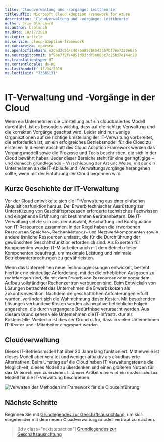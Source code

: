 ```yaml
---
title: 'Cloudverwaltung und -vorgänge: Leittheorie'
titleSuffix: Microsoft Cloud Adoption Framework for Azure
description: 'Cloudverwaltung und -vorgänge: Leittheorie'
author: BrianBlanchard
ms.author: brblanch
ms.date: 10/17/2019
ms.topic: article
ms.service: cloud-adoption-framework
ms.subservice: operate
ms.openlocfilehash: e3dad3c514c4d76a857b6b433b7bf7ee7320e626
ms.sourcegitcommit: bf9be7f2fe4851d83cdf3e083c7c25bd7e144c20
ms.translationtype: HT
ms.contentlocale: de-DE
ms.lasthandoff: 11/04/2019
ms.locfileid: "73565131"
---
```

# <a name="it-management-and-operations-in-the-cloud"></a>IT-Verwaltung und -Vorgänge in der Cloud

Wenn ein Unternehmen die Umstellung auf ein cloudbasiertes Modell durchführt, ist es besonders wichtig, dass auf die richtige Verwaltung und die korrekten Vorgänge geachtet wird. Leider sind nur wenige Organisationen auf die richtige Umstellung der IT-Verwaltung vorbereitet, die erforderlich ist, um ein erfolgreiches Betriebsmodell für die Cloud zu erstellen. In diesem Abschnitt des Cloud Adoption Framework werden das Vorgangsmodell sowie die Prozesse und Tools beschrieben, die sich in der Cloud bewährt haben. Jeder dieser Bereiche steht für eine geringfügige – und dennoch grundlegende – Verschiebung der Art und Weise, mit der ein Unternehmen an die IT-Abläufe und -Verwaltungsvorgänge herangehen sollte, wenn mit der Einführung der Cloud begonnen wird.

## <a name="brief-history-of-it-management"></a>Kurze Geschichte der IT-Verwaltung

Vor der Cloud entwickelte sich die IT-Verwaltung aus einer einfachen Akquisitionsfunktion heraus. Der Erwerb technischer Ausrüstung zur Unterstützung von Geschäftsprozessen erforderte technisches Fachwissen und eingehende Erfahrung mit bestimmten Geräteanbietern. Die IT-Verwaltung setzte sich aus der Auswahl, Beschaffung und Konfiguration von IT-Ressourcen zusammen. In der Regel haben die erworbenen Ressourcen Speicher-, Rechenleistungs- und Netzwerkkomponenten sowie andere ähnliche Ressourcen umfasst, die für die Durchführung der gewünschten Geschäftsfunktion erforderlich sind. Als Experten für Komponenten wurden IT-Mitarbeiter auch mit dem Betrieb dieser Komponenten beauftragt, um maximale Leistung und minimale Betriebsunterbrechungen zu gewährleisten.

Wenn das Unternehmen neue Technologielösungen entwickelt, besteht hierfür eine eindeutige Anforderung, mit der die erheblichen Ausgaben zu rechtfertigen sind, die mit dem Erwerb von Ressourcen oder sogar dem Aufbau vollständiger Rechenzentren verbunden sind. Beim Entwickeln von Lösungen betrachtet das Unternehmen die Erwerbskosten als Zukunftsinvestition. Nachdem die geschäftlichen Anforderungen erfüllt wurden, verändert sich die Wahrnehmung dieser Kosten. Mit bestehenden Lösungen verbundene Kosten werden als negative betriebliche Folgen angesehen, die durch vergangene Bedürfnisse verursacht werden. Aus diesem Grund sehen viele Unternehmen die IT-Infrastruktur als Kostenstelle. Weiterhin ist dies der Grund dafür, dass in vielen Unternehmen IT-Kosten und -Mitarbeiter eingespart werden.

## <a name="cloud-management"></a>Cloudverwaltung

Dieses IT-Betriebsmodell hat über 20 Jahre lang funktioniert. Mittlerweile ist dieses Modell aber veraltet und weniger attraktiv als cloudbasierte Alternativen. Beim Umstieg auf die Cloud haben IT-Verwaltungsteams die Möglichkeit, dieses Modell zu überdenken und einen größeren Nutzen für das Unternehmen zu erzielen. In dieser Artikelreihe wird ein modernisiertes Modell für die IT-Verwaltung beschrieben.

![Verwalten der Methoden im Framework für die Cloudeinführung](../../_images/manage/caf-manage.png)

## <a name="next-steps"></a>Nächste Schritte

Beginnen Sie mit [Grundlegendes zur Geschäftsausrichtung](./business-alignment.md), um sich eingehender mit dem neuen Cloudverwaltungsmodell vertraut zu machen.

> [!div class="nextstepaction"]
> [Grundlegendes zur Geschäftsausrichtung](./business-alignment.md)
